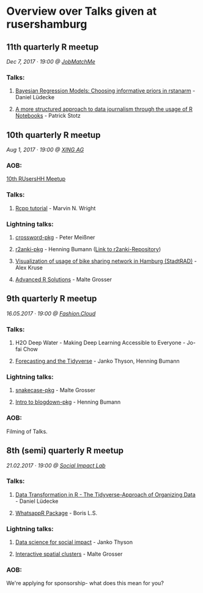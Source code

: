 # Overview over Talks given at rusershamburg

## 11th quarterly R meetup

*Dec 7, 2017 · 19:00 @ [JobMatchMe](https://www.jobmatch.me/)*

### Talks:

1. [Bayesian Regression Models: Choosing informative priors in rstanarm](https://strengejacke.wordpress.com/2017/12/08/bayesian-regression-modelling-in-r-choosing-informative-priors-in-rstanarm-rstats/) - Daniel Lüdecke

2. [A more structured approach to data journalism through the usage of R Notebooks](https://github.com/PatrickStotz/2017.12_data_journalism_R_Notebooks/blob/master/2017.12%20-%20DDJ%20and%20R%20Notebooks.pdf) - Patrick Stotz


## 10th quarterly R meetup

*Aug 1, 2017 · 19:00 @ [XING AG](http://xing.com)*

### AOB:

[10th RUsersHH Meetup](https://github.com/rusershamburg/meetup-10/blob/master/RUsersHH10thMeetup.pdf)

### Talks:

1. [Rcpp tutorial](https://github.com/mnwright/Rcpp-tutorial) - Marvin N. Wright

### Lightning talks:

1. [crossword-pkg](https://github.com/petermeissner/crossword) - Peter Meißner

2. [r2anki-pkg](r2anki_presentation.pdf) - Henning Bumann ([Link to r2anki-Repository](https://github.com/henningsway/r2anki))

3. [Visualization of usage of bike sharing network in Hamburg (StadtRAD)](https://github.com/kruse-alex/bike_sharing) - Alex Kruse 

4. [Advanced R Solutions](AdvancedRSolutions_LightningTalk_UseR2017.pdf) - Malte Grosser


## 9th quarterly R meetup

*16.05.2017 · 19:00 @ [Fashion.Cloud](http://fashion.cloud)*

### Talks:

1. H2O Deep Water - Making Deep Learning Accessible to Everyone - Jo-fai Chow

2. [Forecasting and the Tidyverse](https://github.com/henningsway/tidyforecast) - Janko Thyson, Henning Bumann

### Lightning talks:

1. [snakecase-pkg](20170516_snakecase_pkg.pdf) - Malte Grosser

2. [Intro to blogdown-pkg](https://github.com/henningsway/Tokyo.R) - Henning Bumann

### AOB:

Filming of Talks.


## 8th (semi) quarterly R meetup

*21.02.2017 · 19:00 @ [Social Impact Lab](http://hamburg.socialimpactlab.eu/kontakt)*

### Talks:

1. [Data Transformation in R - The Tidyverse-Approach of Organizing Data](https://github.com/rusershamburg/meetup-8/blob/master/20170221_data_transformation_and_exploration.pdf) - Daniel Lüdecke

2. [WhatsappR Package](https://github.com/rusershamburg/meetup-8/blob/master/20170221_WhatsAppR_package.pdf) - Boris L.S.

### Lightning talks:

1. [Data science for social impact](https://github.com/rusershamburg/meetup-8/blob/master/20170221_data_science_for_social_impact.pdf) - Janko Thyson

2. [Interactive spatial clusters](https://github.com/rusershamburg/meetup-8/blob/master/20170221_interactive_spatial_clusters.pdf) - Malte Grosser

### AOB:

We're applying for sponsorship- what does this mean for you?